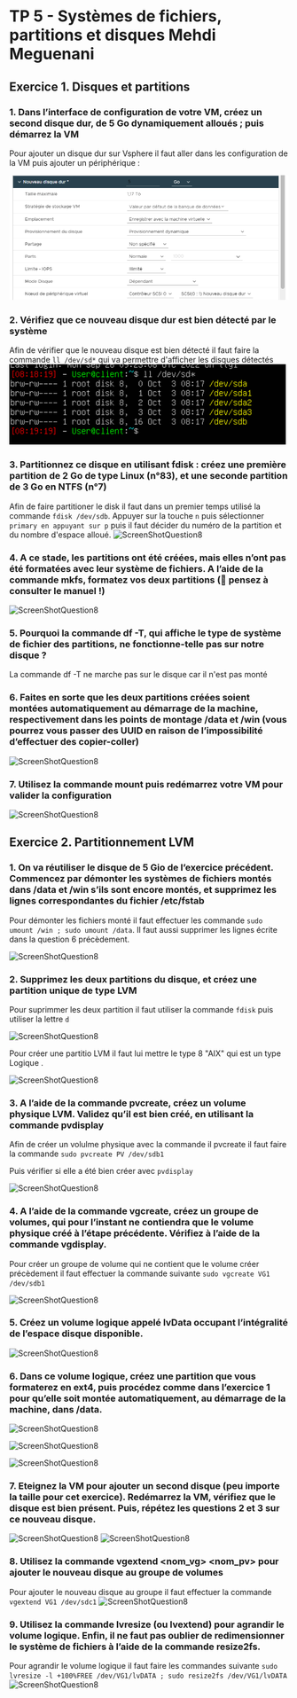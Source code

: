 # TP 5 - Systèmes de fichiers, partitions et disques Mehdi Meguenani

## Exercice 1. Disques et partitions

### 1. Dans l’interface de configuration de votre VM, créez un second disque dur, de 5 Go dynamiquement alloués ; puis démarrez la VM

Pour ajouter un disque dur sur Vsphere il faut aller dans les configuration de la VM puis ajouter un périphérique : 

![ScreenShotQuestion8](./assetp5/Q1.png)

### 2. Vérifiez que ce nouveau disque dur est bien détecté par le système

Afin de vérifier que le nouveau disque est bien détecté il faut faire la commande ``` ll /dev/sd* ``` qui va permettre d'afficher les disques détectés
![ScreenShotQuestion8](./assetp5/Q2.png)

### 3. Partitionnez ce disque en utilisant fdisk : créez une première partition de 2 Go de type Linux (n°83), et une seconde partition de 3 Go en NTFS (n°7)

Afin de faire partitioner le disk il faut dans un premier temps utilisé la commande ``` fdisk /dev/sdb ```. Appuyer sur la touche ``` n ``` puis sélectionner 
``` primary en appuyant sur p ``` puis il faut décider du numéro de la partition et du nombre d'espace alloué.
![ScreenShotQuestion8](./assetp5/Q3.png)

### 4. A ce stade, les partitions ont été créées, mais elles n’ont pas été formatées avec leur système de fichiers. A l’aide de la commande mkfs, formatez vos deux partitions ( pensez à consulter le manuel !)

![ScreenShotQuestion8](./assetp5/Q4.png)

### 5. Pourquoi la commande df -T, qui affiche le type de système de fichier des partitions, ne fonctionne-telle pas sur notre disque ?

La commande df -T ne marche pas sur le disque car il n'est pas monté 

### 6. Faites en sorte que les deux partitions créées soient montées automatiquement au démarrage de la machine, respectivement dans les points de montage /data et /win (vous pourrez vous passer des UUID en raison de l’impossibilité d’effectuer des copier-coller)
![ScreenShotQuestion8](./assetp5/Q6.png)

### 7. Utilisez la commande mount puis redémarrez votre VM pour valider la configuration

![ScreenShotQuestion8](./assetp5/Q7.png)

## Exercice 2. Partitionnement LVM

### 1. On va réutiliser le disque de 5 Gio de l’exercice précédent. Commencez par démonter les systèmes de fichiers montés dans /data et /win s’ils sont encore montés, et supprimez les lignes correspondantes du fichier /etc/fstab

Pour démonter les fichiers monté il faut effectuer les commande ``` sudo umount /win ; sudo umount /data ```. Il faut aussi supprimer les lignes écrite dans la question 6 précèdement.

![ScreenShotQuestion8](./assetp5/Q10.PNG)

### 2. Supprimez les deux partitions du disque, et créez une partition unique de type LVM

Pour suprimmer les deux partition il faut utiliser la commande ``` fdisk ``` puis utiliser la lettre ``` d ``` 

![ScreenShotQuestion8](./assetp5/Q11.PNG)

Pour créer une partitio LVM il faut lui mettre le type 8 "AIX" qui est un type Logique .

![ScreenShotQuestion8](./assetp5/Q12.PNG)


### 3. A l’aide de la commande pvcreate, créez un volume physique LVM. Validez qu’il est bien créé, en utilisant la commande pvdisplay

Afin de créer un volulme physique avec la commande il pvcreate il faut faire la commande ``` sudo pvcreate PV /dev/sdb1 ```

Puis vérifier si elle a été bien créer avec ``` pvdisplay ``` 

![ScreenShotQuestion8](./assetp5/Q13.PNG)
### 4. A l’aide de la commande vgcreate, créez un groupe de volumes, qui pour l’instant ne contiendra que le volume physique créé à l’étape précédente. Vérifiez à l’aide de la commande vgdisplay.

Pour créer un groupe de volume qui ne contient que le volume créer précèdement il faut effectuer la commande suivante ``` sudo vgcreate VG1 /dev/sdb1 ```  

![ScreenShotQuestion8](./assetp5/Q14.PNG)

### 5. Créez un volume logique appelé lvData occupant l’intégralité de l’espace disque disponible.

![ScreenShotQuestion8](./assetp5/Q15.PNG)

### 6. Dans ce volume logique, créez une partition que vous formaterez en ext4, puis procédez comme dans l’exercice 1 pour qu’elle soit montée automatiquement, au démarrage de la machine, dans /data.

![ScreenShotQuestion8](./assetp5/Q16.PNG)

![ScreenShotQuestion8](./assetp5/Q161.PNG)

![ScreenShotQuestion8](./assetp5/Q162.PNG)

### 7. Eteignez la VM pour ajouter un second disque (peu importe la taille pour cet exercice). Redémarrez la VM, vérifiez que le disque est bien présent. Puis, répétez les questions 2 et 3 sur ce nouveau disque.
![ScreenShotQuestion8](./assetp5/Q17.PNG)
![ScreenShotQuestion8](./assetp5/Q171.PNG)
### 8. Utilisez la commande vgextend <nom_vg> <nom_pv> pour ajouter le nouveau disque au groupe de volumes

Pour ajouter le nouveau disque au groupe il faut effectuer la commande ``` vgextend VG1 /dev/sdc1 ```
![ScreenShotQuestion8](./assetp5/Q18.PNG)

### 9. Utilisez la commande lvresize (ou lvextend) pour agrandir le volume logique. Enfin, il ne faut pas oublier de redimensionner le système de fichiers à l’aide de la commande resize2fs.

Pour agrandir le volume logique il faut faire les commandes suivante ``` sudo lvresize -l +100%FREE /dev/VG1/lvDATA ; sudo resize2fs /dev/VG1/lvDATA ```
![ScreenShotQuestion8](./assetp5/Q19.PNG)

